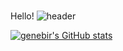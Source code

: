 ###
Hello!
![header](https://capsule-render.vercel.app/api?type=shark&color=auto&height=300&section=header&text=genebir%2&fontSize=90)

[![genebir's GitHub stats](https://github-readme-stats.vercel.app/api?username=genebir)](https://github.com/genebir/github-readme-stats)


<!--
**genebir/genebir** is a ✨ _special_ ✨ repository because its `README.md` (this file) appears on your GitHub profile.



Here are some ideas to get you started:

- 🔭 I’m currently working on ...
- 🌱 I’m currently learning ...
- 👯 I’m looking to collaborate on ...
- 🤔 I’m looking for help with ...
- 💬 Ask me about ...
- 📫 How to reach me: ...
- 😄 Pronouns: ...
- ⚡ Fun fact: ...
-->




